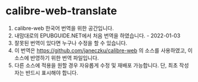 # calibre-web-translate

1. calibre-web 한국어 번역을 위한 공간입니다.
2. 내맘대로의 EPUBGUIDE.NET에서 처음 번역을 하였습니다. - 2022-01-03
3. 잘못된 번역이 있다면 누구나 수정을 할 수 있습니다.
4. 이 번역은 https://github.com/janeczku/calibre-web 의 소스를 사용하였고, 이 소스에 반영하기 위한 번역 파일입니다.
5. 다른 소스에 적용을 원할 경우 자유롭게 수정 및 재배포 가능합니다. 단, 최초 작성자는 반드시 표시해야 합니다.
